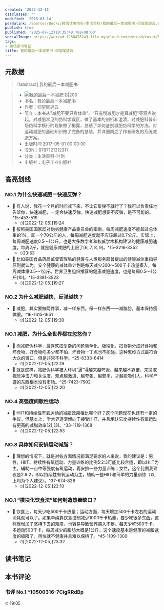 ```yaml
---
created: '2022-12-11'
cssclasses: ''
modified: '2023-03-14'
permalink: /Sources/Books/微信读书同步/生活百科/我的最后一本减肥书-仰望尾迹云.md
publish: true
published: '2025-07-12T18:35:48.768+08:00'
socialImage: https://weread-1258476243.file.myqcloud.com/weread/cover/50/YueWen_26711904/t7_YueWen_26711904.jpg
tags:
- 微信读书笔记
title: 我的最后一本减肥书-仰望尾迹云
---
```

## 元数据

>[!abstract] 我的最后一本减肥书

> - ![我的最后一本减肥书|200](https://weread-1258476243.file.myqcloud.com/weread/cover/50/YueWen_26711904/t7_YueWen_26711904.jpg)
> - 书名：我的最后一本减肥书
> - 作者：仰望尾迹云
> - 简介：本书从&quot;减肥不要只看体重”、“只有慢减肥才是真减肥”等观点说起，对减肥常见的伪科学误区，做了基本的剖析和澄清，对减肥科普市场伪科学横行的现象做了揭露，总结了如何鉴别减肥伪科学的方法。对运动减肥的基础知识做了完备的总结，并详细阐述了作者研发的系统减肥方案。
> - 出版时间 2017-05-01 00:00:00
> - ISBN：9787121312311
> - 分类：生活百科-时尚
> - 出版社：电子工业出版社

## 高亮划线

### NO.1 为什么快速减肥＝快速反弹？

- 📌 有人说，我花一个月的时间减下来，不让它反弹不就行了？我可以负责任地告诉你，快速减肥，一定会快速反弹。快速减肥想要不反弹，是不可能的。^15-453-519
	- ⏱[[2022-12-05]]19:24
- 📌 按照美国国家反对伪劣健康产品委员会的指南，每周减肥速度不能超过总体重的1%，即一个70公斤的人，每周减肥速度就不应该超过0.7公斤。实际上，每周减肥速度0.5～1公斤，也是大多数学者和权威学术机构建议的健康减肥速度。每周2斤，就是健康减肥的上限了[6, 7, 8, 9]。^15-3216-3352
	- ⏱23:53
- 📌 比如美国食品药品监督管理局的健康与人类服务部曾提出的健康减体重指导原则就认为，安全健康的减体重计划是每天减少300～500千卡热量摄入，每周减体重0.5～1公斤。世界卫生组织推荐的健康减肥速度，也是每周0.5～1公斤[10]。^15-3381-3523
	- ⏱[[2022-12-05]]19:27

### NO.2 为什么减肥越快，反弹越快？

- 📌 减肥，其实要做两件事，减一样东西，保一样东西——减脂肪，基本保持瘦体重。^16-1615-1651
	- ⏱[[2022-12-05]]19:30

### NO.1 减肥，为什么全世界都在忽悠你？

- 📌 而减肥伪科学，最喜欢把复杂的问题简单化、极端化，把食物分成好食物和坏食物，好食物吃多少都不怕，坏食物一丁点也不能碰。这种思维方式最符合大众的胃口，但是非常不科学。^25-6333-6414
	- ⏱[[2022-12-05]]22:19
- 📌 就是这样，减肥伪科学被大环境“逼”得越来越夸张，越来越不靠谱，来换取视觉冲击力和关注度。观点越激进、越夸张、越邪乎，才越能吸引人。科学严谨的东西根本没有市场。^25-7423-7502
	- ⏱[[2022-12-05]]22:20

### NO.4 高强度间歇性运动

- 📌 HIIT和持续性有氧运动的减脂效果相比哪个好？这个问题现在也还有一定的争议。但基本上，学术界逐渐倾向于接受HIIT，并且承认它比持续性有氧运动有更高的减脂效率[2],[3]。^33-1119-1368
	- ⏱[[2022-12-05]]22:53

### NO.8 具体如何安排运动减脂？

- 📌 理想的情况下，就是对各方面情况都满足要求的人来说，我的建议是：男性，HIIT、持续性有氧运动、力量训练的比例5:2:3可能比较合适，即以HIIT为主，辅助一点中等强度有氧运动，再安排一些力量训练；女性，这个比例我建议是2:6:2，即以持续性有氧运动为主，辅助一些HIIT和简单的力量训练（以上均为个人建议）。^37-674-828
	- ⏱[[2022-12-05]]23:10

### NO.1 “模块化饮食法”如何制造热量缺口？

- 📌 饮食上，每天少吃500千卡热量；运动方面，每天增加500千卡左右的运动消耗就可以了。如果单纯靠饮食控制减少1000千卡热量，要少吃很多东西，这样就增加了坚持下去的难度，也容易导致营养摄入不足。每天少吃500千卡，多运动500千卡，每周减少的脂肪大概是1公斤，这个速度基本是健康的减脂速度的极限了，再快就不健康并且难以保持了。^45-1109-1300
	- ⏱[[2022-12-05]]23:32

## 读书笔记

## 本书评论

### 书评 No.1 ^10500316-7CigRRdBp

⏱  19:05